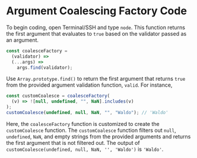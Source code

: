 # Argument Coalescing Factory Code

To begin coding, open Terminal/SSH and type `node`. This function returns the first argument that evaluates to `true` based on the validator passed as an argument.

```js
const coalesceFactory =
  (validator) =>
  (...args) =>
    args.find(validator);
```

Use `Array.prototype.find()` to return the first argument that returns `true` from the provided argument validation function, `valid`. For instance,

```js
const customCoalesce = coalesceFactory(
  (v) => ![null, undefined, "", NaN].includes(v)
);
customCoalesce(undefined, null, NaN, "", "Waldo"); // 'Waldo'
```

Here, the `coalesceFactory` function is customized to create the `customCoalesce` function. The `customCoalesce` function filters out `null`, `undefined`, `NaN`, and empty strings from the provided arguments and returns the first argument that is not filtered out. The output of `customCoalesce(undefined, null, NaN, '', 'Waldo')` is `'Waldo'`.
